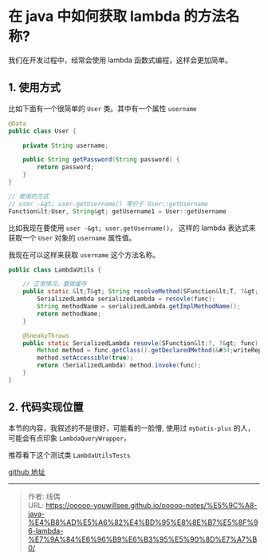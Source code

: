 # 在 java 中如何获取 lambda 的方法名称?


我们在开发过程中，经常会使用 lambda 函数式编程，这样会更加简单。

## 1. 使用方式

比如下面有一个很简单的 `User` 类。其中有一个属性 `username`

```java
@Data
public class User {

	private String username;

	public String getPassword(String password) {
		return password;
	}
}

// 使用的方式
// user -&gt; user.getUsername() 等价于 User::getUsername 
Function&lt;User, String&gt; getUsername1 = User::getUsername
```

比如我现在要使用 `user -&gt; user.getUsername()`， 这样的 lambda 表达式来获取一个 `User` 对象的 `username` 属性值。

我现在可以这样来获取 `username` 这个方法名称。

```java
public class LambdaUtils {

	// 正常情况，要做缓存
	public static &lt;T&gt; String resolveMethod(SFunction&lt;T, ?&gt; func) {
		SerializedLambda serializedLambda = resovle(func);
		String methodName = serializedLambda.getImplMethodName();
		return methodName;
	}

	@SneakyThrows
	public static SerializedLambda resovle(SFunction&lt;?, ?&gt; func) {
		Method method = func.getClass().getDeclaredMethod(&#34;writeReplace&#34;);
		method.setAccessible(true);
		return (SerializedLambda) method.invoke(func);
	}
}
```

## 2. 代码实现位置

本节的内容，我叙述的不是很好，可能看的一脸懵, 使用过 `mybatis-plus` 的人，可能会有点印象 `LambdaQueryWrapper`，

推荐看下这个测试类 `LambdaUtilsTests`

[github 地址](https://github.com/ooooo-youwillsee/java-framework-guide/blob/main/spring-boot-lambda)






---

> 作者: 线偶  
> URL: https://ooooo-youwillsee.github.io/ooooo-notes/%E5%9C%A8-java-%E4%B8%AD%E5%A6%82%E4%BD%95%E8%8E%B7%E5%8F%96-lambda-%E7%9A%84%E6%96%B9%E6%B3%95%E5%90%8D%E7%A7%B0/  

